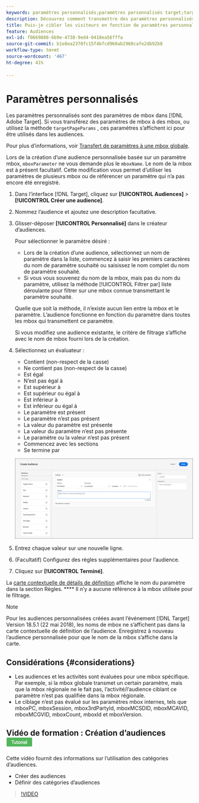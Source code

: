 ```yaml
---
keywords: paramètres personnalisés;paramètres personnalisés target;targetpageparams;ciblage des paramètres mbox
description: Découvrez comment transmettre des paramètres personnalisés à [!DNL Adobe Target] pour une utilisation dans les audiences.
title: Puis-je cibler les visiteurs en fonction de paramètres personnalisés ?
feature: Audiences
exl-id: f0669888-6b9e-4738-9ed4-0418ea56fffa
source-git-commit: b1e8ea2370fc15f4bfcd960ab2960cafe2db92b8
workflow-type: tm+mt
source-wordcount: '467'
ht-degree: 41%

---
```


# Paramètres personnalisés

Les paramètres personnalisés sont des paramètres de mbox dans [!DNL Adobe Target]. Si vous transférez des paramètres de mbox à des mbox, ou utilisez la méthode `targetPageParams` , ces paramètres s’affichent ici pour être utilisés dans les audiences.

Pour plus d’informations, voir [Transfert de paramètres à une mbox globale](https://developer.adobe.com/target/implement/client-side/atjs/global-mbox/pass-parameters-to-global-mbox/).

Lors de la création d’une audience personnalisée basée sur un paramètre mbox, `mboxParameter` ne vous demande plus le `mboxName`. Le nom de la mbox est à présent facultatif. Cette modification vous permet d’utiliser les paramètres de plusieurs mbox ou de référencer un paramètre qui n’a pas encore été enregistré.

1. Dans l’interface [!DNL Target], cliquez sur **[!UICONTROL Audiences]** > **[!UICONTROL Créer une audience]**.
1. Nommez l’audience et ajoutez une description facultative.
1. Glisser-déposer **[!UICONTROL Personnalisé]** dans le créateur d’audiences.

   Pour sélectionner le paramètre désiré :

   * Lors de la création d’une audience, sélectionnez un nom de paramètre dans la liste, commencez à saisir les premiers caractères du nom de paramètre souhaité ou saisissez le nom complet du nom de paramètre souhaité.
   * Si vous vous souvenez du nom de la mbox, mais pas du nom du paramètre, utilisez la méthode [!UICONTROL Filtrer par] liste déroulante pour filtrer sur une mbox connue transmettant le paramètre souhaité.

   Quelle que soit la méthode, il n’existe aucun lien entre la mbox et le paramètre. L’audience fonctionne en fonction du paramètre dans toutes les mbox qui transmettent ce paramètre.

   Si vous modifiez une audience existante, le critère de filtrage s’affiche avec le nom de mbox fourni lors de la création.

1. Sélectionnez un évaluateur :

   * Contient (non-respect de la casse)
   * Ne contient pas (non-respect de la casse)
   * Est égal
   * N’est pas égal à
   * Est supérieur à
   * Est supérieur ou égal à
   * Est inférieur à
   * Est inférieur ou égal à
   * Le paramètre est présent
   * Le paramètre n’est pas présent
   * La valeur du paramètre est présente
   * La valeur du paramètre n’est pas présente
   * Le paramètre ou la valeur n’est pas présent
   * Commencez avec les sections
   * Se termine par

   ![Audience de paramètre personnalisé](assets/custom.png)

1. Entrez chaque valeur sur une nouvelle ligne.
1. (Facultatif) Configurez des règles supplémentaires pour l’audience.
1. Cliquez sur **[!UICONTROL Terminé]**.

La [carte contextuelle de détails de définition](/help/main/c-target/c-audiences/audiences.md#section_11B9C4A777E14D36BA1E925021945780) affiche le nom du paramètre dans la section Règles. **** Il n’y a aucune référence à la mbox utilisée pour le filtrage.

>[!NOTE]
>
>Pour les audiences personnalisées créées avant l’événement [!DNL Target] Version 18.5.1 (22 mai 2018), les noms de mbox ne s’affichent pas dans la carte contextuelle de définition de l’audience. Enregistrez à nouveau l’audience personnalisée pour que le nom de la mbox s’affiche dans la carte.

## Considérations {#considerations}

* Les audiences et les activités sont évaluées pour une mbox spécifique. Par exemple, si la mbox globale transmet un certain paramètre, mais que la mbox régionale ne le fait pas, l’activité/l’audience ciblant ce paramètre n’est pas qualifiée dans la mbox régionale.
* Le ciblage n’est pas évalué sur les paramètres mbox internes, tels que mboxPC, mboxSession, mbox3rdPartyId, mboxMCSDID, mboxMCAVID, mboxMCGVID, mboxCount, mboxId et mboxVersion.

## Vidéo de formation : Création d’audiences ![Badge du tutoriel](/help/main/assets/tutorial.png)

Cette vidéo fournit des informations sur l’utilisation des catégories d’audiences.

* Créer des audiences
* Définir des catégories d’audiences

>[!VIDEO](https://video.tv.adobe.com/v/17392)
